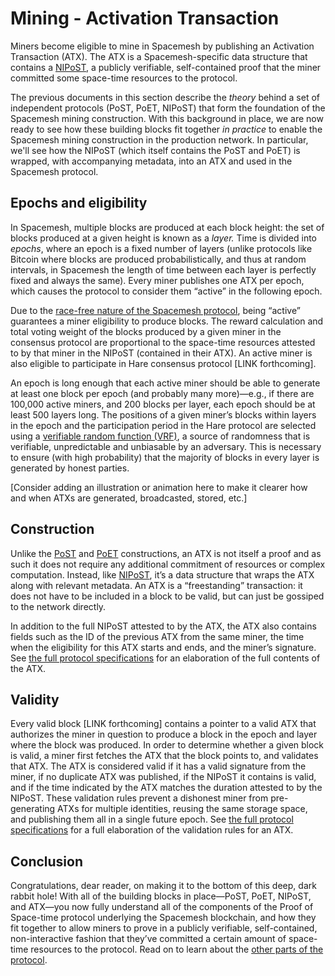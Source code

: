 # Mining - Activation Transaction

Miners become eligible to mine in Spacemesh by publishing an Activation Transaction (ATX). The ATX is a Spacemesh-specific data structure that contains a [NIPoST](04-nipost.md), a publicly verifiable, self-contained proof that the miner committed some space-time resources to the protocol.

The previous documents in this section describe the _theory_ behind a set of independent protocols (PoST, PoET, NIPoST) that form the foundation of the Spacemesh mining construction. With this background in place, we are now ready to see how these building blocks fit together _in practice_ to enable the Spacemesh mining construction in the production network. In particular, we'll see how the NIPoST (which itself contains the PoST and PoET) is wrapped, with accompanying metadata, into an ATX and used in the Spacemesh protocol.


## Epochs and eligibility

In Spacemesh, multiple blocks are produced at each block height: the set of blocks produced at a given height is known as a _layer._ Time is divided into _epochs_, where an epoch is a fixed number of layers (unlike protocols like Bitcoin where blocks are produced probabilistically, and thus at random intervals, in Spacemesh the length of time between each layer is perfectly fixed and always the same). Every miner publishes one ATX per epoch, which causes the protocol to consider them “active” in the following epoch.

Due to the [race-free nature of the Spacemesh protocol](https://spacemesh.io/race-freeness/), being “active” guarantees a miner eligibility to produce blocks. The reward calculation and total voting weight of the blocks produced by a given miner in the consensus protocol are proportional to the space-time resources attested to by that miner in the NIPoST (contained in their ATX). An active miner is also eligible to participate in Hare consensus protocol [LINK forthcoming].

An epoch is long enough that each active miner should be able to generate at least one block per epoch (and probably many more)—e.g., if there are 100,000 active miners, and 200 blocks per layer, each epoch should be at least 500 layers long. The positions of a given miner’s blocks within layers in the epoch and the participation period in the Hare protocol are selected using a [verifiable random function (VRF)](https://en.wikipedia.org/wiki/Verifiable_random_function), a source of randomness that is verifiable, unpredictable and unbiasable by an adversary. This is necessary to ensure (with high probability) that the majority of blocks in every layer is generated by honest parties.

[Consider adding an illustration or animation here to make it clearer how and when ATXs are generated, broadcasted, stored, etc.]


## Construction

Unlike the [PoST](02-post.md) and [PoET](03-poet.md) constructions, an ATX is not itself a proof and as such it does not require any additional commitment of resources or complex computation. Instead, like [NIPoST](04-nipost.md), it’s a data structure that wraps the ATX along with relevant metadata. An ATX is a “freestanding” transaction: it does not have to be included in a block to be valid, but can just be gossiped to the network directly.

In addition to the full NIPoST attested to by the ATX, the ATX also contains fields such as the ID of the previous ATX from the same miner, the time when the eligibility for this ATX starts and ends, and the miner’s signature. See [the full protocol specifications](https://spacemesh.io/spacemesh-protocol-v1-0/) for an elaboration of the full contents of the ATX.


## Validity

Every valid block [LINK forthcoming] contains a pointer to a valid ATX that authorizes the miner in question to produce a block in the epoch and layer where the block was produced. In order to determine whether a given block is valid, a miner first fetches the ATX that the block points to, and validates that ATX. The ATX is considered valid if it has a valid signature from the miner, if no duplicate ATX was published, if the NIPoST it contains is valid, and if the time indicated by the ATX matches the duration attested to by the NIPoST. These validation rules prevent a dishonest miner from pre-generating ATXs for multiple identities, reusing the same storage space, and publishing them all in a single future epoch. See [the full protocol specifications](https://spacemesh.io/spacemesh-protocol-v1-0/) for a full elaboration of the validation rules for an ATX.


## Conclusion

Congratulations, dear reader, on making it to the bottom of this deep, dark rabbit hole! With all of the building blocks in place—PoST, PoET, NIPoST, and ATX—you now fully understand all of the components of the Proof of Space-time protocol underlying the Spacemesh blockchain, and how they fit together to allow miners to prove in a publicly verifiable, self-contained, non-interactive fashion that they’ve committed a certain amount of space-time resources to the protocol. Read on to learn about the [other parts of the protocol](../README.md#repository-contents).
